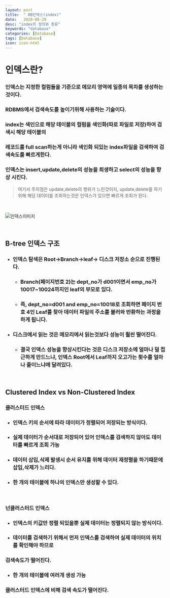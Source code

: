 ```yaml
---
layout: post
title:  " DB인덱스(index)"
date:   2020-08-29
desc: "index의 정의와 종류"
keywords: "database"
categories: [Database]
tags: [Database]
icon: icon-html
---
```


인덱스란?
====

### 인덱스는 지정한 컬럼들을 기준으로 메모리 영역에 일종의 목차를 생성하는 것이다.
### RDBMS에서 검색속도를 높이기위해 사용하는 기술이다.
### index는 색인으로 해당 테이블의 컬럼을 색인화(따로 파일로 저장)하여 검색시 해당 테이블의
### 레코드를 full scan하는게 아니라 색인화 되있는 index파일을 검색하여 검색속도를 빠르게한다.
### 인덱스는 insert,update,delete의 성능을 희생하고 select의 성능을 향상 시킨다.
> 여기서 주의점은 update,delete의 행위가 느린것이지, update,delete를 하기위해 해당 데이터를
> 조회하는것은 인덱스가 있으면 빠르게 조회가 된다.

<br/>

![인덱스이미지](https://user-images.githubusercontent.com/37110261/93494687-45122500-f948-11ea-870b-4e34a762d29b.png)

<br/>

## B-tree 인덱스 구조
+ ### 인덱스 탐색은 Root->Branch->leaf-> 디스크 저장소 순으로 진행된다.
    + ### Branch(페이지번호 2)는 dept_no가 d001이면서 emp_no가 10017~10024까지인 leaf의 부모로 있다.
    + ### 즉, dept_no=d001 and emp_no=10018로 조회하면 페이지 번호 4인 Leaf를 찾아 데이터 파일의 주소를 불러와 반환하는 과정을 하게 됩니다.
+ ### 디스크에서 읽는 것은 메모리에서 읽는것보다 성능이 훨씬 떨어진다.
    + ### 결국 인덱스 성능을 향상시킨다는 것은 디스크 저장소에 얼마나 덜 접근하게 만드느냐, 인덱스 Root에서 Leaf까지 오고가는 횟수를 얼마나 줄이느냐에 달려있다.
<br/>

## Clustered Index vs Non-Clustered Index
### 클러스터드 인덱스
+ ### 인덱스 키의 순서에 따라 데이터가 정렬되어 저장되는 방식이다.
+ ### 실제 데이터가 순서대로 저장되어 있어 인덱스를 검색하지 않아도 데이터를 빠르게 조회 가능
+ ### 데이터 삽입,삭제 발생시 순서 유지를 위해 데이터 재정렬을 하기때문에 삽입,삭제가 느리다.
+ ### 한 개의 테이블에 하나의 인덱스만 생성할 수 있다.

<br/>

### 넌클러스터드 인덱스
+ ### 인덱스의 키값만 정렬 되있을뿐 실제 데이터는 정렬되지 않는 방식이다.
+ ### 데이터를 검색하기 위해서 먼저 인덱스를 검색하여 실제 데이터의 위치를 확인해야 하므로
### 검색속도가 떨어진다.
+ ### 한 개의 테이블에 여러개 생성 가능
### 클러스터드 인덱스에 비해 검색 속도가 떨어진다.